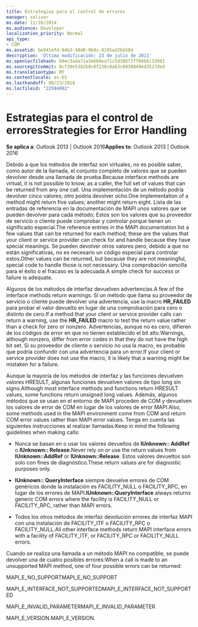 ```yaml
---
title: Estrategias para el control de errores
manager: soliver
ms.date: 11/16/2014
ms.audience: Developer
localization_priority: Normal
api_type:
- COM
ms.assetid: be941efd-04b3-48d0-9b9c-8195ad2bb58d
description: 'Última modificación: 23 de julio de 2011'
ms.openlocfilehash: b0ec3ada71a3e604ea71c5d386f1ff0466132081
ms.sourcegitcommit: 0cf39e5382b8c6f236c8a63c6036849ed3527ded
ms.translationtype: MT
ms.contentlocale: es-ES
ms.lasthandoff: 08/23/2018
ms.locfileid: "22594092"
---
```

# <a name="strategies-for-error-handling"></a><span data-ttu-id="51baa-103">Estrategias para el control de errores</span><span class="sxs-lookup"><span data-stu-id="51baa-103">Strategies for Error Handling</span></span>

  
  
<span data-ttu-id="51baa-104">**Se aplica a**: Outlook 2013 | Outlook 2016</span><span class="sxs-lookup"><span data-stu-id="51baa-104">**Applies to**: Outlook 2013 | Outlook 2016</span></span> 
  
<span data-ttu-id="51baa-105">Debido a que los métodos de interfaz son virtuales, no es posible saber, como autor de la llamada, el conjunto completo de valores que se pueden devolver desde una llamada de prueba.</span><span class="sxs-lookup"><span data-stu-id="51baa-105">Because interface methods are virtual, it is not possible to know, as a caller, the full set of values that can be returned from any one call.</span></span> <span data-ttu-id="51baa-106">Una implementación de un método podría devolver cinco valores; otro podría devolver ocho.</span><span class="sxs-lookup"><span data-stu-id="51baa-106">One implementation of a method might return five values; another might return eight.</span></span> <span data-ttu-id="51baa-107">Lista de las entradas de referencia en la documentación de MAPI unos valores que se pueden devolver para cada método; Estos son los valores que su proveedor de servicio o cliente puede comprobar y controlar porque tienen un significado especial.</span><span class="sxs-lookup"><span data-stu-id="51baa-107">The reference entries in the MAPI documentation list a few values that can be returned for each method; these are the values that your client or service provider can check for and handle because they have special meanings.</span></span> <span data-ttu-id="51baa-108">Se pueden devolver otros valores pero, debido a que no están significativas, no es necesario un código especial para controlar estos.</span><span class="sxs-lookup"><span data-stu-id="51baa-108">Other values can be returned, but because they are not meaningful, special code to handle those is not necessary.</span></span> <span data-ttu-id="51baa-109">Una comprobación sencilla para el éxito o el fracaso es la adecuada.</span><span class="sxs-lookup"><span data-stu-id="51baa-109">A simple check for success or failure is adequate.</span></span>
  
<span data-ttu-id="51baa-110">Algunos de los métodos de interfaz devuelven advertencias.</span><span class="sxs-lookup"><span data-stu-id="51baa-110">A few of the interface methods return warnings.</span></span> <span data-ttu-id="51baa-111">Si un método que llama su proveedor de servicio o cliente puede devolver una advertencia, use la macro **HR_FAILED** para probar el valor devuelto en lugar de una comprobación para cero o distinto de cero.</span><span class="sxs-lookup"><span data-stu-id="51baa-111">If a method that your client or service provider calls can return a warning, use the **HR_FAILED** macro to test the return value rather than a check for zero or nonzero.</span></span> <span data-ttu-id="51baa-112">Advertencias, aunque no es cero, difieren de los códigos de error en que no tienen establecido el bit alto.</span><span class="sxs-lookup"><span data-stu-id="51baa-112">Warnings, although nonzero, differ from error codes in that they do not have the high bit set.</span></span> <span data-ttu-id="51baa-113">Si su proveedor de cliente o servicio no usa la macro, es probable que podría confundir con una advertencia para un error.</span><span class="sxs-lookup"><span data-stu-id="51baa-113">If your client or service provider does not use the macro, it is likely that a warning might be mistaken for a failure.</span></span> 
  
<span data-ttu-id="51baa-114">Aunque la mayoría de los métodos de interfaz y las funciones devuelven valores HRESULT, algunas funciones devuelven valores de tipo long sin signo.</span><span class="sxs-lookup"><span data-stu-id="51baa-114">Although most interface methods and functions return HRESULT values, some functions return unsigned long values.</span></span> <span data-ttu-id="51baa-115">Además, algunos métodos que se usan en el entorno de MAPI proceden de COM y devuelven los valores de error de COM en lugar de los valores de error MAPI.</span><span class="sxs-lookup"><span data-stu-id="51baa-115">Also, some methods used in the MAPI environment come from COM and return COM error values rather than MAPI error values.</span></span> <span data-ttu-id="51baa-116">Tenga en cuenta las siguientes instrucciones al realizar llamadas:</span><span class="sxs-lookup"><span data-stu-id="51baa-116">Keep in mind the following guidelines when making calls:</span></span>
  
- <span data-ttu-id="51baa-117">Nunca se basan en o usar los valores devueltos de **IUnknown:: AddRef** o **IUnknown:: Release**.</span><span class="sxs-lookup"><span data-stu-id="51baa-117">Never rely on or use the return values from **IUnknown::AddRef** or **IUnknown::Release**.</span></span> <span data-ttu-id="51baa-118">Estos valores devueltos son solo con fines de diagnóstico.</span><span class="sxs-lookup"><span data-stu-id="51baa-118">These return values are for diagnostic purposes only.</span></span> 
    
- <span data-ttu-id="51baa-119">**IUnknown:: QueryInterface** siempre devuelve errores de COM genéricos donde la instalación es FACILITY_NULL o FACILITY_RPC, en lugar de los errores de MAPI.</span><span class="sxs-lookup"><span data-stu-id="51baa-119">**IUnknown::QueryInterface** always returns generic COM errors where the facility is FACILITY_NULL or FACILITY_RPC, rather than MAPI errors.</span></span> 
    
- <span data-ttu-id="51baa-120">Todos los otros métodos de interfaz devolución errores de interfaz MAPI con una instalación de FACILITY_ITF o FACILITY_RPC o FACILITY_NULL.</span><span class="sxs-lookup"><span data-stu-id="51baa-120">All other interface methods return MAPI interface errors with a facility of FACILITY_ITF, or FACILITY_RPC or FACILITY_NULL errors.</span></span>
    
<span data-ttu-id="51baa-121">Cuando se realiza una llamada a un método MAPI no compatible, se puede devolver una de cuatro posibles errores:</span><span class="sxs-lookup"><span data-stu-id="51baa-121">When a call is made to an unsupported MAPI method, one of four possible errors can be returned:</span></span> 
  
<span data-ttu-id="51baa-122">MAPI_E_NO_SUPPORT</span><span class="sxs-lookup"><span data-stu-id="51baa-122">MAPI_E_NO_SUPPORT</span></span>
  
<span data-ttu-id="51baa-123">MAPI_E_INTERFACE_NOT_SUPPORTED</span><span class="sxs-lookup"><span data-stu-id="51baa-123">MAPI_E_INTERFACE_NOT_SUPPORTED</span></span>
  
<span data-ttu-id="51baa-124">MAPI_E_INVALID_PARAMETER</span><span class="sxs-lookup"><span data-stu-id="51baa-124">MAPI_E_INVALID_PARAMETER</span></span>
  
<span data-ttu-id="51baa-125">MAPI_E_VERSION.</span><span class="sxs-lookup"><span data-stu-id="51baa-125">MAPI_E_VERSION.</span></span> 
  

